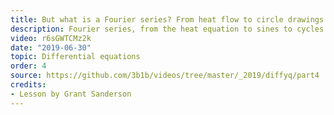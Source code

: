 ```yaml
---
title: But what is a Fourier series? From heat flow to circle drawings | DE4
description: Fourier series, from the heat equation to sines to cycles.
video: r6sGWTCMz2k
date: "2019-06-30"
topic: Differential equations
order: 4
source: https://github.com/3b1b/videos/tree/master/_2019/diffyq/part4
credits:
- Lesson by Grant Sanderson
---
```

